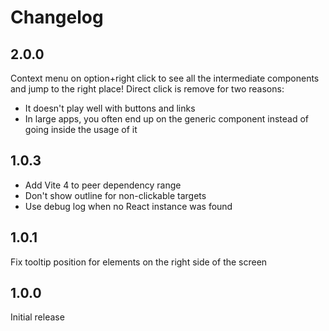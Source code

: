 # Changelog

## 2.0.0

Context menu on option+right click to see all the intermediate components and jump to the right place!
Direct click is remove for two reasons:

- It doesn't play well with buttons and links
- In large apps, you often end up on the generic component instead of going inside the usage of it

## 1.0.3

- Add Vite 4 to peer dependency range
- Don't show outline for non-clickable targets
- Use debug log when no React instance was found

## 1.0.1

Fix tooltip position for elements on the right side of the screen

## 1.0.0

Initial release
